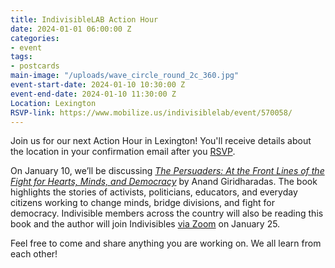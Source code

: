 ```yaml
---
title: IndivisibleLAB Action Hour
date: 2024-01-01 06:00:00 Z
categories:
- event
tags:
- postcards
main-image: "/uploads/wave_circle_round_2c_360.jpg"
event-start-date: 2024-01-10 10:30:00 Z
event-end-date: 2024-01-10 11:30:00 Z
Location: Lexington
RSVP-link: https://www.mobilize.us/indivisiblelab/event/570058/
---
```


Join us for our next Action Hour in Lexington! You'll receive details about the location in your confirmation email after you [RSVP](https://www.mobilize.us/indivisiblelab/event/570058/).

On January 10, we’ll be discussing [*The Persuaders: At the Front Lines of the Fight for Hearts, Minds, and Democracy*](https://bookshop.org/p/books/the-persuaders-at-the-front-lines-of-the-fight-for-hearts-minds-and-democracy-anand-giridharadas/20131017?ean=9780593312643) by Anand Giridharadas. The book highlights the stories of activists, politicians, educators, and everyday citizens working to change minds, bridge divisions, and fight for democracy. Indivisible members across the country will also be reading this book and the author will join Indivisibles [via Zoom](https://indivisible.zoom.us/meeting/register/tZUrdO2rpzkqHdWcqY_JCuxIjIGYNQy1zNem#/registration) on January 25. 

Feel free to come and share anything you are working on. We all learn from each other!